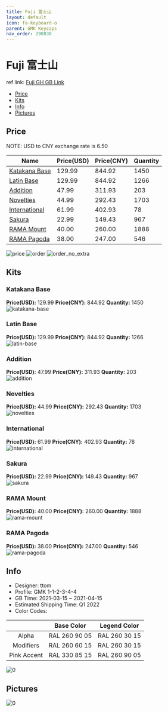 ```yaml
---
title: Fuji 富士山
layout: default
icon: fa-keyboard-o
parent: GMK Keycaps
nav_order: 290830
---
```


# Fuji 富士山

ref link: [Fuji GH GB Link](https://geekhack.org/index.php?topic=111695.0)

* [Price](#price)
* [Kits](#kits)
* [Info](#info)
* [Pictures](#pictures)

## Price

NOTE: USD to CNY exchange rate is 6.50

| Name          | Price(USD)   |  Price(CNY) | Quantity |
| ------------- | ------------ |  ---------- | -------- |
|[Katakana Base](#katakana-base)|129.99|844.92|1450|
|[Latin Base](#latin-base)|129.99|844.92|1266|
|[Addition](#addition)|47.99|311.93|203|
|[Novelties](#novelties)|44.99|292.43|1703|
|[International](#international)|61.99|402.93|78|
|[Sakura](#sakura)|22.99|149.43|967|
|[RAMA Mount](#rama-mount)|40.00|260.00|1888|
|[RAMA Pagoda](#rama-pagoda)|38.00|247.00|546|

<img src="{{ 'assets/images/gmk-keycaps/Fuji/price.png' | relative_url }}" alt="price" class="image featured">
<img src="{{ 'assets/images/gmk-keycaps/Fuji/order.png' | relative_url }}" alt="order" class="image featured">
<img src="{{ 'assets/images/gmk-keycaps/Fuji/order_no_extra.png' | relative_url }}" alt="order_no_extra" class="image featured">

## Kits
### Katakana Base  
**Price(USD):** 129.99	**Price(CNY):** 844.92	**Quantity:** 1450  
<img src="{{ 'assets/images/gmk-keycaps/Fuji/kits_pics/katakana-base.png' | relative_url }}" alt="katakana-base" class="image featured">

### Latin Base  
**Price(USD):** 129.99	**Price(CNY):** 844.92	**Quantity:** 1266  
<img src="{{ 'assets/images/gmk-keycaps/Fuji/kits_pics/latin-base.png' | relative_url }}" alt="latin-base" class="image featured">

### Addition  
**Price(USD):** 47.99	**Price(CNY):** 311.93	**Quantity:** 203  
<img src="{{ 'assets/images/gmk-keycaps/Fuji/kits_pics/addition.png' | relative_url }}" alt="addition" class="image featured">

### Novelties  
**Price(USD):** 44.99	**Price(CNY):** 292.43	**Quantity:** 1703  
<img src="{{ 'assets/images/gmk-keycaps/Fuji/kits_pics/novelties.png' | relative_url }}" alt="novelties" class="image featured">

### International  
**Price(USD):** 61.99	**Price(CNY):** 402.93	**Quantity:** 78  
<img src="{{ 'assets/images/gmk-keycaps/Fuji/kits_pics/international.png' | relative_url }}" alt="international" class="image featured">

### Sakura  
**Price(USD):** 22.99	**Price(CNY):** 149.43	**Quantity:** 967  
<img src="{{ 'assets/images/gmk-keycaps/Fuji/kits_pics/sakura.png' | relative_url }}" alt="sakura" class="image featured">

### RAMA Mount  
**Price(USD):** 40.00	**Price(CNY):** 260.00	**Quantity:** 1888  
<img src="{{ 'assets/images/gmk-keycaps/Fuji/kits_pics/rama-mount.jpg' | relative_url }}" alt="rama-mount" class="image featured">

### RAMA Pagoda  
**Price(USD):** 38.00	**Price(CNY):** 247.00	**Quantity:** 546  
<img src="{{ 'assets/images/gmk-keycaps/Fuji/kits_pics/rama-pagoda.jpg' | relative_url }}" alt="rama-pagoda" class="image featured">

## Info
* Designer: ttom  
* Profile: GMK 1-1-2-3-4-4  
* GB Time: 2021-03-15 ~ 2021-04-15  
* Estimated Shipping Time: Q1 2022  
* Color Codes:  

| |Base Color     | Legend Color
| :-------------: | :-------------: | :------------:
|Alpha|RAL 260 90 05|RAL 260 30 15
|Modifiers|RAL 260 60 15|RAL 260 30 15
|Pink Accent|RAL 330 85 15|RAL 260 90 05

<img src="{{ 'assets/images/gmk-keycaps/Fuji/0.png' | relative_url }}" alt="0" class="image featured">

## Pictures  
<img src="{{ 'assets/images/gmk-keycaps/Fuji/rendering_pics/0.jpg' | relative_url }}" alt="0" class="image featured">
